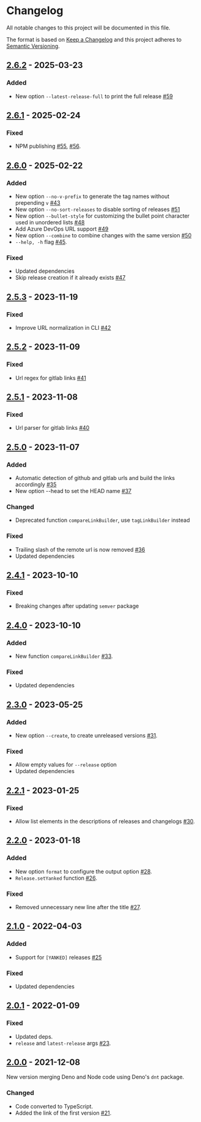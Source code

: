 # Changelog
All notable changes to this project will be documented in this file.

The format is based on [Keep a Changelog](https://keepachangelog.com/)
and this project adheres to [Semantic Versioning](https://semver.org/).

## [2.6.2] - 2025-03-23
### Added
- New option `--latest-release-full` to print the full release [#59]

## [2.6.1] - 2025-02-24
### Fixed
- NPM publishing [#55], [#56].

## [2.6.0] - 2025-02-22
### Added
- New option `--no-v-prefix` to generate the tag names without prepending `v` [#43]
- New option `--no-sort-releases` to disable sorting of releases [#51]
- New option `--bullet-style` for customizing the bullet point character used in unordered lists [#48]
- Add Azure DevOps URL support [#49]
- New option `--combine` to combine changes with the same version [#50]
- `--help, -h` flag [#45].

### Fixed
- Updated dependencies
- Skip release creation if it already exists [#47]

## [2.5.3] - 2023-11-19
### Fixed
- Improve URL normalization in CLI [#42]

## [2.5.2] - 2023-11-09
### Fixed
- Url regex for gitlab links [#41]

## [2.5.1] - 2023-11-08
### Fixed
- Url parser for gitlab links [#40]

## [2.5.0] - 2023-11-07
### Added
- Automatic detection of github and gitlab urls and build the links accordingly [#35]
- New option --head to set the HEAD name [#37]

### Changed
- Deprecated function `compareLinkBuilder`, use `tagLinkBuilder` instead

### Fixed
- Trailing slash of the remote url is now removed [#36]
- Updated dependencies

## [2.4.1] - 2023-10-10
### Fixed
- Breaking changes after updating `semver` package

## [2.4.0] - 2023-10-10
### Added
- New function `compareLinkBuilder` [#33].

### Fixed
- Updated dependencies

## [2.3.0] - 2023-05-25
### Added
- New option `--create`, to create unreleased versions [#31].

### Fixed
- Allow empty values for `--release` option
- Updated dependencies

## [2.2.1] - 2023-01-25
### Fixed
- Allow list elements in the descriptions of releases and changelogs [#30].

## [2.2.0] - 2023-01-18
### Added
- New option `format` to configure the output option [#28].
- `Release.setYanked` function [#26].

### Fixed
- Removed unnecessary new line after the title [#27].

## [2.1.0] - 2022-04-03
### Added
- Support for `[YANKED]` releases [#25]

### Fixed
- Updated dependencies

## [2.0.1] - 2022-01-09
### Fixed
- Updated deps.
- `release` and `latest-release` args [#23].

## [2.0.0] - 2021-12-08
New version merging Deno and Node code using Deno's `dnt` package.

### Changed
- Code converted to TypeScript.
- Added the link of the first version [#21].

[#21]: https://github.com/oscarotero/keep-a-changelog/issues/21
[#23]: https://github.com/oscarotero/keep-a-changelog/issues/23
[#25]: https://github.com/oscarotero/keep-a-changelog/issues/25
[#26]: https://github.com/oscarotero/keep-a-changelog/issues/26
[#27]: https://github.com/oscarotero/keep-a-changelog/issues/27
[#28]: https://github.com/oscarotero/keep-a-changelog/issues/28
[#30]: https://github.com/oscarotero/keep-a-changelog/issues/30
[#31]: https://github.com/oscarotero/keep-a-changelog/issues/31
[#33]: https://github.com/oscarotero/keep-a-changelog/issues/33
[#35]: https://github.com/oscarotero/keep-a-changelog/issues/35
[#36]: https://github.com/oscarotero/keep-a-changelog/issues/36
[#37]: https://github.com/oscarotero/keep-a-changelog/issues/37
[#40]: https://github.com/oscarotero/keep-a-changelog/issues/40
[#41]: https://github.com/oscarotero/keep-a-changelog/issues/41
[#42]: https://github.com/oscarotero/keep-a-changelog/issues/42
[#43]: https://github.com/oscarotero/keep-a-changelog/issues/43
[#45]: https://github.com/oscarotero/keep-a-changelog/issues/45
[#47]: https://github.com/oscarotero/keep-a-changelog/issues/47
[#48]: https://github.com/oscarotero/keep-a-changelog/issues/48
[#49]: https://github.com/oscarotero/keep-a-changelog/issues/49
[#50]: https://github.com/oscarotero/keep-a-changelog/issues/50
[#51]: https://github.com/oscarotero/keep-a-changelog/issues/51
[#55]: https://github.com/oscarotero/keep-a-changelog/issues/55
[#56]: https://github.com/oscarotero/keep-a-changelog/issues/56
[#59]: https://github.com/oscarotero/keep-a-changelog/issues/59

[2.6.2]: https://github.com/oscarotero/keep-a-changelog/compare/v2.6.1...v2.6.2
[2.6.1]: https://github.com/oscarotero/keep-a-changelog/compare/v2.6.0...v2.6.1
[2.6.0]: https://github.com/oscarotero/keep-a-changelog/compare/v2.5.3...v2.6.0
[2.5.3]: https://github.com/oscarotero/keep-a-changelog/compare/v2.5.2...v2.5.3
[2.5.2]: https://github.com/oscarotero/keep-a-changelog/compare/v2.5.1...v2.5.2
[2.5.1]: https://github.com/oscarotero/keep-a-changelog/compare/v2.5.0...v2.5.1
[2.5.0]: https://github.com/oscarotero/keep-a-changelog/compare/v2.4.1...v2.5.0
[2.4.1]: https://github.com/oscarotero/keep-a-changelog/compare/v2.4.0...v2.4.1
[2.4.0]: https://github.com/oscarotero/keep-a-changelog/compare/v2.3.0...v2.4.0
[2.3.0]: https://github.com/oscarotero/keep-a-changelog/compare/v2.2.1...v2.3.0
[2.2.1]: https://github.com/oscarotero/keep-a-changelog/compare/v2.2.0...v2.2.1
[2.2.0]: https://github.com/oscarotero/keep-a-changelog/compare/v2.1.0...v2.2.0
[2.1.0]: https://github.com/oscarotero/keep-a-changelog/compare/v2.0.1...v2.1.0
[2.0.1]: https://github.com/oscarotero/keep-a-changelog/compare/v2.0.0...v2.0.1
[2.0.0]: https://github.com/oscarotero/keep-a-changelog/releases/tag/v2.0.0
